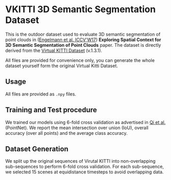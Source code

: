 # VKITTI 3D Semantic Segmentation Dataset

This is the outdoor dataset used to evaluate 3D semantic segmentation of point clouds in ([Engelmann et al. ICCV'W17](https://www.vision.rwth-aachen.de/page/3dsemseg)) **Exploring Spatial Context for 3D Semantic Segmentation of Point Clouds** paper.
The dataset is directly derived from the [Virtual KITTI Dataset](http://www.europe.naverlabs.com/Research/Computer-Vision/Proxy-Virtual-Worlds) (v.1.3.1).

All files are provided for convenience only, you can generate the whole dataset yourself form the original Virtual Kitti Dataset.

## Usage
All files are provided as ```.npy``` files.

## Training and Test procedure
We trained our models using 6-fold cross validation as advertised in [Qi et al.](https://arxiv.org/pdf/1612.00593.pdf) (PointNet).
We report the mean intersection over union (IoU), overall accuracy (over all points) and the average class accuracy.

## Dataset Generation
We split up the original sequences of Virutal KITTI into non-overlapping sub-sequences to perform 6-fold cross validation.
For each sub-sequence, we selected 15 scenes at equidistance timesteps to avoid overlapping data.
